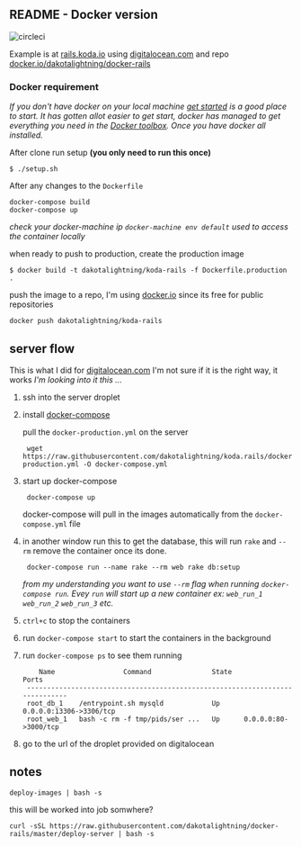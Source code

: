 ## README - Docker version
![circleci](https://circleci.com/gh/dakotalightning/docker-rails.svg?style=shield&circle-token=:circle-token)

Example is at [rails.koda.io](http://rails.koda.io/) using [digitalocean.com](http://digitalocean.com) and repo [docker.io/dakotalightning/docker-rails](https://hub.docker.com/r/dakotalightning/docker-rails/)

### Docker requirement
*If you don't have docker on your local machine [get started](https://docs.docker.com/mac/started/) is a good place to start.
It has gotten allot easier to get start, docker has managed to get everything you need in the [Docker toolbox](https://www.docker.com/toolbox).
Once you have docker all installed.*

After clone run setup **(you only need to run this once)**

    $ ./setup.sh

After any changes to the `Dockerfile`

    docker-compose build
    docker-compose up

*check your docker-machine ip `docker-machine env default` used to access the container locally*

when ready to push to production, create the production image

    $ docker build -t dakotalightning/koda-rails -f Dockerfile.production .

push the image to a repo, I'm using [docker.io](https://hub.docker.com/r/dakotalightning/docker-rails/) since its free for public repositories

    docker push dakotalightning/koda-rails

## server flow
This is what I did for [digitalocean.com](http://digitalocean.com) I'm not sure if it is the right way, it works
*I'm looking into it this ...*

1. ssh into the server droplet
2. install [docker-compose](https://docs.docker.com/compose/install/)

	pull the `docker-production.yml` on the server

		wget https://raw.githubusercontent.com/dakotalightning/koda.rails/docker/docker-production.yml -O docker-compose.yml

3. start up docker-compose

		docker-compose up

	docker-compose will pull in the images automatically from the `docker-compose.yml` file

4. in another window run this to get the database, this will run `rake` and `--rm` remove the container once its done.

		docker-compose run --name rake --rm web rake db:setup

    *from my understanding you want to use `--rm` flag when running `docker-compose run`. Evey `run` will start up a new container ex: `web_run_1` `web_run_2` `web_run_3` etc.*

5. `ctrl+c` to stop the containers
6. run `docker-compose start` to start the containers in the background
7. run `docker-compose ps` to see them running

		   Name                 Command               State            Ports          
		-----------------------------------------------------------------------------
		root_db_1    /entrypoint.sh mysqld            Up      0.0.0.0:13306->3306/tcp
		root_web_1   bash -c rm -f tmp/pids/ser ...   Up      0.0.0.0:80->3000/tcp  
8. go to the url of the droplet provided on digitalocean

## notes

    deploy-images | bash -s

this will be worked into job somwhere?

    curl -sSL https://raw.githubusercontent.com/dakotalightning/docker-rails/master/deploy-server | bash -s
